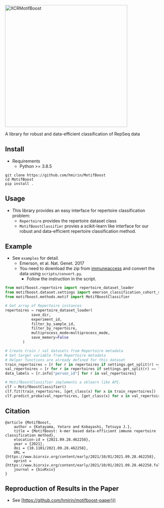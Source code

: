<img width="400" alt="XCRMotifBoost" src="https://user-images.githubusercontent.com/1284876/136069583-fa9d8217-be30-4f24-9447-eafc4b473278.png">

A library for robust and data-efficient classification of RepSeq data

## Install
- Requirements
  - Python >= 3.8.5

```
git clone https://github.com/hmirin/MotifBoost
cd MotifBoost
pip install .
```

## Usage

- This library provides an easy interface for repertoire classification problem: 
  - ```Repertoire``` provides the repertoire dataset class
  - ```MotifBoostClassifier``` provies a scikit-learn like interface for our robust and data-efficient repertoire classification method.

## Example 

- See `examples` for detail.
  - Emerson, et al. Nat. Genet. 2017
  - You need to download the zip from [immuneaccess](https://clients.adaptivebiotech.com/pub/emerson-2017-natgen) and convert the data using `scripts/convert.py`.
    - Follow the instruction in the script.


```python
from motifboost.repertoire import repertoire_dataset_loader
from motifboost.dataset.settings import emerson_classification_cohort_split as settings
from motifboost.methods.motif import MotifBoostClassifier

# Get array of Repertoire instances
repertoires = repertoire_dataset_loader(
            save_dir,
            experiment_id,
            filter_by_sample_id,
            filter_by_repertoire,
            multiprocess_mode=multiprocess_mode,
            save_memory=False
        )

# Create train / val datasets from Repertoire metadata 
# Get target variable from Repertoire metadata
# Helper functions are already defined for this dataset
train_repertoires = [r for r in repertoires if settings.get_split(r) == "train"]
val_repertoires = [r for r in repertoires if settings.get_split(r) == "test"]
data_labels = [r.info["person_id"] for r in val_repertoires]

# MotifBoostClassifier implements a sklearn like API.
clf = MotifBoostClassifier()
clf.fit(train_repertoires, [get_class(x) for x in train_repertoires])
clf.predict_proba(val_repertoires, [get_class(x) for x in val_repertoires])
```

## Citation

```
@article {MotifBoost,
	author = {Katayama, Yotaro and Kobayashi, Tetsuya J.},
	title = {MotifBoost: k-mer based data-efficient immune repertoire classification method},
	elocation-id = {2021.09.28.462258},
	year = {2021},
	doi = {10.1101/2021.09.28.462258},
	URL = {https://www.biorxiv.org/content/early/2021/10/01/2021.09.28.462258},
	eprint = {https://www.biorxiv.org/content/early/2021/10/01/2021.09.28.462258.full.pdf},
	journal = {bioRxiv}
}
```

## Reproduction of Results in the Paper

- See [https://github.com/hmirin/motifboost-paper]()